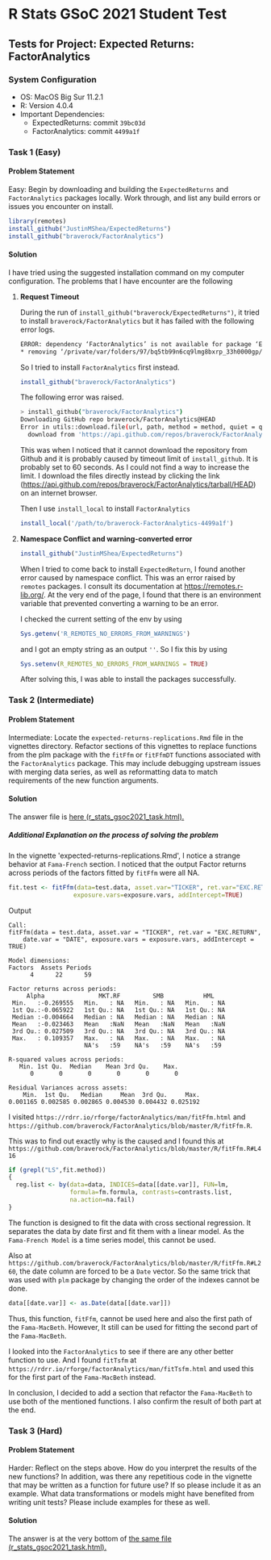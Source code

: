 # R Stats GSoC 2021 Student Test

## Tests for Project: Expected Returns: FactorAnalytics

### System Configuration

- OS: MacOS Big Sur 11.2.1
- R: Version 4.0.4
- Important Dependencies:
  - ExpectedReturns: commit `39bc03d`
  - FactorAnalytics: commit `4499a1f`

### Task 1 (Easy)

#### Problem Statement

Easy: Begin by downloading and building the `ExpectedReturns` and `FactorAnalytics` packages locally. Work through, 
and list any build errors or issues you encounter on install.

```R
library(remotes)
install_github("JustinMShea/ExpectedReturns")
install_github("braverock/FactorAnalytics")
```

#### Solution

I have tried using the suggested installation command on my computer configuration. The problems that I have
encounter are the following

1. **Request Timeout**

    During the run of `install_github("braverock/ExpectedReturns")`, it tried to install
    `braverock/FactorAnalytics` but it has failed with the following error logs.

    ```bash
    ERROR: dependency ‘FactorAnalytics’ is not available for package ‘ExpectedReturns’
    * removing ‘/private/var/folders/97/bq5tb99n6cq9lmg8bxrp_33h0000gp/T/Rtmp7mCrpI/Rinstf4943408a02/ExpectedReturns’
    ```

    So I tried to install `FactorAnalytics` first instead.
    ```R
    install_github("braverock/FactorAnalytics")
    ```
    The following error was raised.
    ```bash
    > install_github("braverock/FactorAnalytics") 
    Downloading GitHub repo braverock/FactorAnalytics@HEAD
    Error in utils::download.file(url, path, method = method, quiet = quiet,  :
      download from 'https://api.github.com/repos/braverock/FactorAnalytics/tarball/HEAD' failed
    ```

    This was when I noticed that it cannot download the repository from Github and it is probably caused by
    timeout limit of `install_github`. It is probably set to 60 seconds. As I could not find a way to increase
    the limit. I download the files directly instead by clicking the link
    (https://api.github.com/repos/braverock/FactorAnalytics/tarball/HEAD) on an internet browser.

    Then I use `install_local` to install `FactorAnalytics`
    ```R
    install_local('/path/to/braverock-FactorAnalytics-4499a1f')
    ```

2. **Namespace Conflict and warning-converted error**

    ```R
    install_github("JustinMShea/ExpectedReturns")
    ```

    When I tried to come back to install `ExpectedReturn`, I found another error caused by namespace conflict.
    This was an error raised by `remotes` packages. I consult its documentation at https://remotes.r-lib.org/.
    At the very end of the page, I found that there is an environment variable that prevented converting a warning
    to be an error. 

    I checked the current setting of the env by using
    ```R
    Sys.getenv('R_REMOTES_NO_ERRORS_FROM_WARNINGS')
    ```
    and I got an empty string as an output `''`. So I fix this by using
    ```R
    Sys.setenv(R_REMOTES_NO_ERRORS_FROM_WARNINGS = TRUE)
    ```
    After solving this, I was able to install the packages successfully.


### Task 2 (Intermediate)



#### Problem Statement
Intermediate: Locate the `expected-returns-replications.Rmd` file in the vignettes directory. Refactor sections
of this vignettes to replace functions from the plm package with the `fitFfm` or `fitFfmDT` functions associated
with the `FactorAnalytics` package. This may include debugging upstream issues with merging data series, as well
as reformatting data to match requirements of the new function arguments.

#### Solution

The answer file is [here (r_stats_gsoc2021_task.html).](/task/r_stats_gsoc2021_task.html)

##### Additional Explanation on the process of solving the problem

In the vignette 'expected-returns-replications.Rmd', I notice a strange behavior at `Fama-French` section.
I noticed that the output Factor returns across periods of the factors fitted by `fitFfm` were all NA.

```R
fit.test <- fitFfm(data=test.data, asset.var="TICKER", ret.var="EXC.RETURN", date.var="DATE", 
                  exposure.vars=exposure.vars, addIntercept=TRUE)
```
Output
```
Call:
fitFfm(data = test.data, asset.var = "TICKER", ret.var = "EXC.RETURN", 
    date.var = "DATE", exposure.vars = exposure.vars, addIntercept = TRUE)

Model dimensions:
Factors  Assets Periods 
      4      22      59 

Factor returns across periods:
     Alpha               MKT.RF         SMB           HML     
 Min.   :-0.269555   Min.   : NA   Min.   : NA   Min.   : NA  
 1st Qu.:-0.065922   1st Qu.: NA   1st Qu.: NA   1st Qu.: NA  
 Median :-0.004664   Median : NA   Median : NA   Median : NA  
 Mean   :-0.023463   Mean   :NaN   Mean   :NaN   Mean   :NaN  
 3rd Qu.: 0.027509   3rd Qu.: NA   3rd Qu.: NA   3rd Qu.: NA  
 Max.   : 0.109357   Max.   : NA   Max.   : NA   Max.   : NA  
                     NA's   :59    NA's   :59    NA's   :59   

R-squared values across periods:
   Min. 1st Qu.  Median    Mean 3rd Qu.    Max. 
      0       0       0       0       0       0 

Residual Variances across assets:
    Min.  1st Qu.   Median     Mean  3rd Qu.     Max. 
0.001165 0.002585 0.002865 0.004530 0.004432 0.025192 
```

I visited `https://rdrr.io/rforge/factorAnalytics/man/fitFfm.html` and `https://github.com/braverock/FactorAnalytics/blob/master/R/fitFfm.R`.


This was to find out exactly why is the caused and I found this at `https://github.com/braverock/FactorAnalytics/blob/master/R/fitFfm.R#L416`

```R
if (grepl("LS",fit.method)) 
{
  reg.list <- by(data=data, INDICES=data[[date.var]], FUN=lm, 
                 formula=fm.formula, contrasts=contrasts.list, 
                 na.action=na.fail)
} 
```

The function is designed to fit the data with cross sectional regression.
It separates the data by date first and fit them with a linear model.
As the `Fama-French Model` is a time series model, this cannot be used.  

Also at `https://github.com/braverock/FactorAnalytics/blob/master/R/fitFfm.R#L260`,
the date column are forced to be a `Date` vector. So the same trick that was used with `plm` package by changing
the order of the indexes cannot be done.
```R
data[[date.var]] <- as.Date(data[[date.var]])
```

Thus, this function, `fitFfm`, cannot be used here and also the first path of the `Fama-MacBeth`.
However, It still can be used for fitting the second part of the `Fama-MacBeth`.

I looked into the `FactorAnalytics` to see if there are any other better function to use.
And I found `fitTsfm` at `https://rdrr.io/rforge/factorAnalytics/man/fitTsfm.html` and used this for the first part
of the `Fama-MacBeth` instead. 

In conclusion, I decided to add a section that refactor the `Fama-MacBeth` to use both of the mentioned functions.
I also confirm the result of both part at the end.

### Task 3 (Hard)

#### Problem Statement
Harder: Reflect on the steps above. How do you interpret the results of the new functions? In addition, was there
any repetitious code in the vignette that may be written as a function for future use? If so please include it as
an example. What data transformations or models might have benefited from writing unit tests? Please include
examples for these as well.

#### Solution
The answer is at the very bottom of [the same file (r_stats_gsoc2021_task.html).](/task/r_stats_gsoc2021_task.html)
